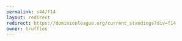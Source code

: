 ```yaml
---
permalink: s44/f14
layout: redirect
redirect: https://dominionleague.org/current_standings?div=f14
owner: truffles
---
```

